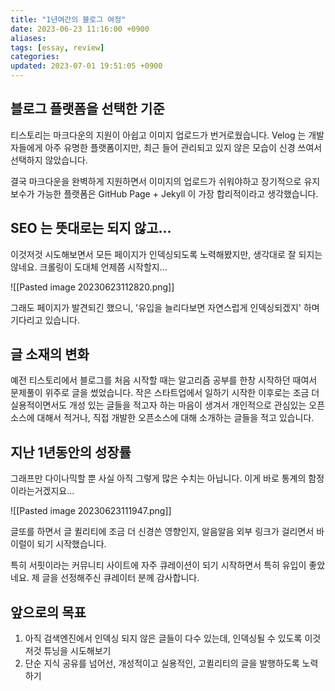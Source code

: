 ```yaml
---
title: "1년여간의 블로그 여정"
date: 2023-06-23 11:16:00 +0900
aliases: 
tags: [essay, review]
categories: 
updated: 2023-07-01 19:51:05 +0900
---
```


## 블로그 플랫폼을 선택한 기준

티스토리는 마크다운의 지원이 아쉽고 이미지 업로드가 번거로웠습니다. Velog 는 개발자들에게 아주 유명한 플랫폼이지만, 최근 들어 관리되고 있지 않은 모습이 신경 쓰여서 선택하지 않았습니다.

결국 마크다운을 완벽하게 지원하면서 이미지의 업로드가 쉬워야하고 장기적으로 유지보수가 가능한 플랫폼은 GitHub Page + Jekyll 이 가장 합리적이라고 생각했습니다.

## SEO 는 뜻대로는 되지 않고...

이것저것 시도해보면서 모든 페이지가 인덱싱되도록 노력해봤지만, 생각대로 잘 되지는 않네요. 크롤링이 도대체 언제쯤 시작할지...

![[Pasted image 20230623112820.png]]

그래도 페이지가 발견되긴 했으니, '유입을 늘리다보면 자연스럽게 인덱싱되겠지' 하며 기다리고 있습니다.

## 글 소재의 변화

예전 티스토리에서 블로그를 처음 시작할 때는 알고리즘 공부를 한창 시작하던 때여서 문제풀이 위주로 글을 썼었습니다. 작은 스타트업에서 일하기 시작한 이후로는 조금 더 실용적이면서도 개성 있는 글들을 적고자 하는 마음이 생겨서 개인적으로 관심있는 오픈소스에 대해서 적거나, 직접 개발한 오픈소스에 대해 소개하는 글들을 적고 있습니다.

## 지난 1년동안의 성장률

그래프만 다이나믹할 뿐 사실 아직 그렇게 많은 수치는 아닙니다. 이게 바로 통계의 함정이라는거겠지요...

![[Pasted image 20230623111947.png]]

글또를 하면서 글 퀼리티에 조금 더 신경쓴 영향인지, 알음알음 외부 링크가 걸리면서 바이럴이 되기 시작했습니다.

특히 서핏이라는 커뮤니티 사이트에 자주 큐레이션이 되기 시작하면서 특히 유입이 좋았네요. 제 글을 선정해주신 큐레이터 분께 감사합니다.

## 앞으로의 목표

1. 아직 검색엔진에서 인덱싱 되지 않은 글들이 다수 있는데, 인덱싱될 수 있도록 이것저것 튜닝을 시도해보기
2. 단순 지식 공유를 넘어선, 개성적이고 실용적인, 고퀼리티의 글을 발행하도록 노력하기
